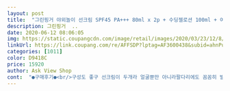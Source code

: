 ```yaml
---
layout: post 
title:  "그린핑거 야외놀이 선크림 SPF45 PA+++ 80ml x 2p + 수딩젤로션 100ml + 여행용샘플 20ml 랜덤 발송 세트, 1세트" 
description: 그린핑거  ..
date: 2020-06-12 08:06:05 
img: https://static.coupangcdn.com/image/retail/images/2020/03/23/12/8/a68fa404-79eb-45a6-94a6-672d98a8a616.jpg 
linkUrl: https://link.coupang.com/re/AFFSDP?lptag=AF3600438&subid=ahnPublicAsk&pageKey=1409357843&itemId=2445633230&vendorItemId=70439353583&traceid=V0-113-f950be49b0e468ae 
categories: [1011] 
color: D9418C 
price: 15920 
author: Ask View Shop 
cont:  "●구매후기●<br/>구성도 좋구 선크림이 두개라 얼굴뿐만 아니라팔다리에도 꼼꼼히 발라주고 있습니다^^<br/>구성이 알차요 하나 어린이집 하나는 집 나머지는 여행에 쓰면 딱이예요<br/>그린핑거를 써서 팩트도 그린핑거<br/>말이 필요없어요<br/>바디워시 샴푸 로션 다<br/>좋은 구성으로 나와서 사봤오요<br/>향 살짝 달콤한?? 그런향이이요<br/>" 
---
```

